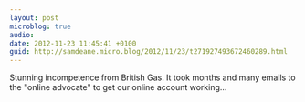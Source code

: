 ```yaml
---
layout: post
microblog: true
audio: 
date: 2012-11-23 11:45:41 +0100
guid: http://samdeane.micro.blog/2012/11/23/t271927493672460289.html
---
```

Stunning incompetence from British Gas. It took months and many emails to the "online advocate" to get our online account working...
